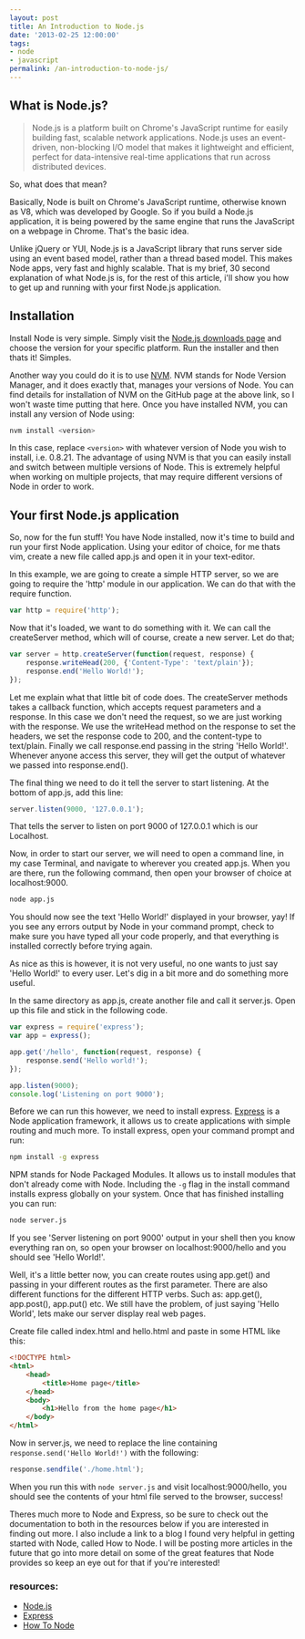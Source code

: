 ```yaml
---
layout: post
title: An Introduction to Node.js
date: '2013-02-25 12:00:00'
tags:
- node
- javascript
permalink: /an-introduction-to-node-js/
---
```


## What is Node.js?

> Node.js is a platform built on Chrome's JavaScript runtime for easily building fast, scalable network applications. Node.js uses an event-driven, non-blocking I/O model that makes it lightweight and efficient, perfect for data-intensive real-time applications that run across distributed devices.

So, what does that mean?

Basically, Node is built on Chrome's JavaScript runtime, otherwise known as V8, which was developed by Google. So if you build a Node.js application, it is being powered by the same engine that runs the JavaScript on a webpage in Chrome. That's the basic idea.


Unlike jQuery or YUI, Node.js is a JavaScript library that runs server side using an event based model, rather than a thread based model. This makes Node apps, very fast and highly scalable. That is my brief, 30 second explanation of what Node.js is, for the rest of this article, i'll show you how to get up and running with your first Node.js application.

## Installation
Install Node is very simple. Simply visit the [Node.js downloads page](http://nodejs.org/downloads) and choose the version for your specific platform. Run the installer and then thats it! Simples.

Another way you could do it is to use [NVM](https://github.com/creationix/nvm). NVM stands for Node Version Manager, and it does exactly that, manages your versions of Node. You can find details for installation of NVM on the GitHub page at the above link, so I won't waste time putting that here. Once you have installed NVM, you can install any version of Node using:

```bash
nvm install <version>
```

In this case, replace ```<version>``` with whatever version of Node you wish to install, i.e. 0.8.21. The advantage of using NVM is that you can easily install and switch between multiple versions of Node. This is extremely helpful when working on multiple projects, that may require different versions of Node in order to work.

## Your first Node.js application
So, now for the fun stuff! You have Node installed, now it's time to build and run your first Node application. 
Using your editor of choice, for me thats vim, create a new file called app.js and open it in your text-editor.

In this example, we are going to create a simple HTTP server, so we are going to require the 'http' module in our application. We can do that with the require function.

```js
var http = require('http');
```

Now that it's loaded, we want to do something with it. We can call the createServer method, which will of course, create a new server. Let do that;

```js
var server = http.createServer(function(request, response) {
	response.writeHead(200, {'Content-Type': 'text/plain'});
	response.end('Hello World!');
});
```

Let me explain what that little bit of code does. The createServer methods takes a callback function, which accepts request parameters and a response. In this case we don't need the request, so we are just working with the response. We use the writeHead method on the response to set the headers, we set the response code to 200, and the content-type to text/plain. Finally we call response.end passing in the string 'Hello World!'. Whenever anyone access this server, they will get the output of whatever we passed into response.end().

The final thing we need to do it tell the server to start listening. At the bottom of app.js, add this line:

```js
server.listen(9000, '127.0.0.1');
```

That tells the server to listen on port 9000 of 127.0.0.1 which is our Localhost.

Now, in order to start our server, we will need to open a command line, in my case Terminal, and navigate to wherever you created app.js. When you are there, run the following command, then open your browser of choice at localhost:9000.

```bash
node app.js
```

You should now see the text 'Hello World!' displayed in your browser, yay! If you see any errors output by Node in your command prompt, check to make sure you have typed all your code properly, and that everything is installed correctly before trying again.

As nice as this is however, it is not very useful, no one wants to just say 'Hello World!' to every user. Let's dig in a bit more and do something more useful.

In the same directory as app.js, create another file and call it server.js. Open up this file and stick in the following code.

```js
var express = require('express');
var app = express();

app.get('/hello', function(request, response) {
	response.send('Hello world!');
});

app.listen(9000);
console.log('Listening on port 9000');
```

Before we can run this however, we need to install express. [Express](http://expressjs.com) is a Node application framework, it allows us to create applications with simple routing and much more. To install express, open your command prompt and run:

```bash
npm install -g express
```

NPM stands for Node Packaged Modules. It allows us to install modules that don't already come with Node. Including the ```-g``` flag in the install command installs express globally on your system. Once that has finished installing you can run:

```bash
node server.js
```

If you see 'Server listening on port 9000' output in your shell then you know everything ran on, so open your browser on localhost:9000/hello and you should see 'Hello World!'.

Well, it's a little better now, you can create routes using app.get() and passing in your different routes as the first parameter. There are also different functions for the different HTTP verbs. Such as: app.get(), app.post(), app.put() etc. We still have the problem, of just saying 'Hello World', lets make our server display real web pages.

Create file called index.html and hello.html and paste in some HTML like this:

```html
<!DOCTYPE html>
<html>
	<head>
		<title>Home page</title>
	</head>
	<body>
		<h1>Hello from the home page</h1>
	</body>
</html>
```

Now in server.js, we need to replace the line containing ```response.send('Hello World!')``` with the following:

```js
response.sendfile('./home.html');
```

When you run this with ```node server.js``` and visit localhost:9000/hello, you should see the contents of your html file served to the browser, success!

Theres much more to Node and Express, so be sure to check out the documentation to both in the resources below if you are interested in finding out more. I also include a link to a blog I found very helpful in getting started with Node, called How to Node. I will be posting more articles in the future that go into more detail on some of the great features that Node provides so keep an eye out for that if you're interested!

### resources:
- [Node.js](http://nodejs.org)
- [Express](http://expressjs.com)
- [How To Node](http://howtonode.com)
